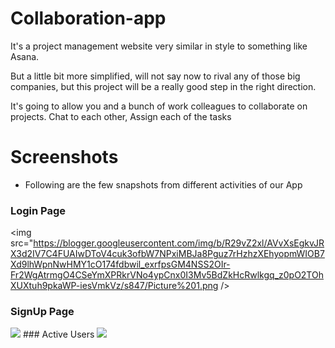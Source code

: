 
# Collaboration-app

It's a project management website very similar in style to something like Asana.

But a little bit more simplified, will not say now to rival any of those big companies, but this project will be a really good step in the right direction.

It's going to allow you and a bunch of work colleagues to collaborate on projects.
Chat to each other, Assign each of the tasks


# Screenshots
- Following are the few snapshots from different activities of our App
### Login Page
  <img src="https://blogger.googleusercontent.com/img/b/R29vZ2xl/AVvXsEgkvJRX3d2IV7C4FUAIwDToV4cuk3ofbW7NPxiMBJa8Pguz7rHzhzXEhyopmWIOB7Xd9lhWpnNwHMY1cO174fdbwil_exrfpsGM4NSS2OIr-Fr2WgAtrmgO4CSeYmXPRkrVNo4ypCnx0I3Mv5BdZkHcRwlkgq_z0pO2TOhXUXtuh9pkaWP-iesVmkVz/s847/Picture%201.png /> 
### SignUp Page
  <img src="https://blogger.googleusercontent.com/img/b/R29vZ2xl/AVvXsEhJX0bkvhNnhTRtVQf3p7RL0iF6wUnlOB1cC2fTB_ehxuKqI5SzkSWMq3_KlAUhfIxmjRHgHlVJuFHuYXH-ra6NTHoXnheuqboXu6ZJywaTTg1KwWp1jDRFQs3HY5KlSeUlSMVqwG-l9mDntuI1o05TRHALAfdmNMavScFo4KhgHz1w9UUW-dQgKBxK/s870/Picture%20.png" />
### Active Users
  <img src="https://blogger.googleusercontent.com/img/b/R29vZ2xl/AVvXsEg542Q-f24pNaubxN8wSZ5Y02yXPxRxin3STUqtS_5qdD_5iDskYDQ8slcuOQMEuFkX6RLfC-lagHG9CHwl6zTnlkgx-ZL81bj2kA_90RC_CRR2l17eXa-Sf37I6dKGjGp5GND4xcm5i5Hn6Gf-betGT7LzWdw-EIFmJx_6NkH3JS6of_rx4ZRPkwFF/s916/Picture2.png" />
